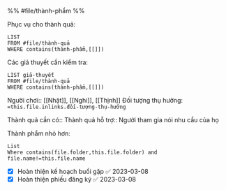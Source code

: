 %%
#file/thành-phẩm
%%

Phục vụ cho thành quả:
```dataview
LIST
FROM #file/thành-quả 
WHERE contains(thành-phẩm,[[]])
```
Các giả thuyết cần kiểm tra:
```dataview
LIST giả-thuyết
FROM #file/thành-quả 
WHERE contains(thành-phẩm,[[]])
```
Người chơi:: [[Nhật]], [[Nghi]], [[Thịnh]] 
Đối tượng thụ hưởng: `=this.file.inlinks.đối-tượng-thụ-hưởng`


Thành quả cần có:: 
Thành quả hỗ trợ:: Người tham gia nói nhu cầu của họ

Thành phẩm nhỏ hơn:
```dataview
List
Where contains(file.folder,this.file.folder) and file.name!=this.file.name
```

- [x] Hoàn thiện kế hoạch buổi gặp ✅ 2023-03-08
- [x] Hoàn thiện phiếu đăng ký ✅ 2023-03-08